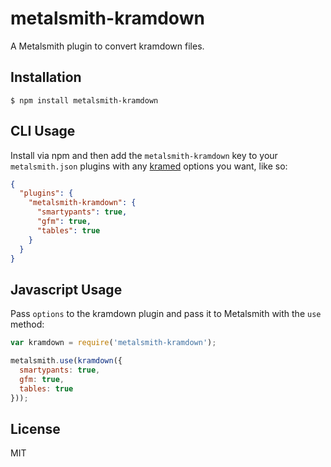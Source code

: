 
# metalsmith-kramdown

  A Metalsmith plugin to convert kramdown files.

## Installation

    $ npm install metalsmith-kramdown

## CLI Usage

  Install via npm and then add the `metalsmith-kramdown` key to your `metalsmith.json` plugins with any [kramed](https://github.com/GitbookIO/kramed) options you want, like so:

```json
{
  "plugins": {
    "metalsmith-kramdown": {
      "smartypants": true,
      "gfm": true,
      "tables": true
    }
  }
}
```

## Javascript Usage

  Pass `options` to the kramdown plugin and pass it to Metalsmith with the `use` method:

```js
var kramdown = require('metalsmith-kramdown');

metalsmith.use(kramdown({
  smartypants: true,
  gfm: true,
  tables: true
}));
```

## License

  MIT
